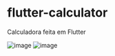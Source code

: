 # flutter-calculator
 Calculadora feita em Flutter
 
 
![image](https://user-images.githubusercontent.com/85637999/128888816-095b5298-8d01-4c5c-b5ac-17ad66ae256f.png)
![image](https://user-images.githubusercontent.com/85637999/128889035-3f24e717-2504-4b84-bea6-a5a5c182ece9.png)

